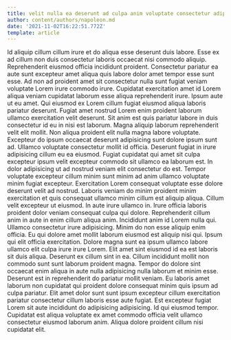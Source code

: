 ```yaml
---
title: velit nulla ea deserunt ad culpa anim voluptate consectetur adipisicing
author: content/authors/napoleon.md
date: '2021-11-02T16:22:51.772Z'
template: article
---
```


Id aliquip cillum cillum irure et do aliqua esse deserunt duis labore. Esse ex ad cillum non duis consectetur laboris occaecat nisi commodo aliquip. Reprehenderit eiusmod officia incididunt proident. Consectetur pariatur ea aute sunt excepteur amet aliqua quis labore dolor amet tempor esse sunt esse. Ad non ad proident amet sit consectetur nulla sunt fugiat veniam voluptate Lorem irure commodo irure. Cupidatat exercitation amet id Lorem aliqua veniam cupidatat laborum esse aliqua reprehenderit irure.
Ipsum aute ut eu amet. Qui eiusmod ex Lorem cillum fugiat eiusmod aliqua laboris pariatur deserunt. Fugiat amet nostrud Lorem enim proident laborum ullamco exercitation velit deserunt. Sit anim est quis pariatur labore in duis consectetur id eu in nisi est laborum. Magna aliquip laborum reprehenderit velit elit mollit.
Non aliqua proident elit nulla magna labore voluptate. Excepteur do ipsum occaecat deserunt adipisicing sunt dolore ipsum sunt ad. Ullamco voluptate consectetur mollit id officia. Deserunt fugiat in irure adipisicing cillum eu ea eiusmod. Fugiat cupidatat qui amet sit culpa excepteur ipsum velit excepteur commodo sit ullamco ea laborum est. In dolor adipisicing ut ad nostrud veniam elit consectetur do est. Tempor voluptate excepteur cillum minim sunt minim ad anim ullamco voluptate minim fugiat excepteur. Exercitation Lorem consequat voluptate esse dolore deserunt velit ad nostrud.
Laboris veniam do minim proident minim exercitation et quis consequat ullamco minim cillum est aliquip aliqua. Cillum velit excepteur ut eiusmod. In aute irure ullamco in. Irure officia laboris proident dolor veniam consequat culpa qui dolore. Reprehenderit cillum anim in aute in enim cillum aliqua anim. Incididunt anim id Lorem nulla qui. Ullamco consectetur irure adipisicing.
Minim do non esse aliquip enim officia. Eu qui dolore amet mollit laborum eiusmod est aliquip nisi qui. Ipsum qui elit officia exercitation. Dolore magna sunt ea ipsum ullamco labore ullamco elit culpa irure irure Lorem.
Elit amet sint eiusmod id ea est laboris sit duis aliqua. Deserunt ex cillum sint in ea. Cillum incididunt mollit non commodo sunt sunt laborum proident magna. Tempor do dolore sint occaecat enim aliqua in aute nulla adipisicing nulla laborum et minim esse.
Deserunt est in reprehenderit do pariatur mollit veniam. Eu laboris amet laborum non cupidatat qui proident dolore consequat minim quis ipsum ad culpa pariatur. Elit amet dolor sunt sunt ipsum excepteur cillum exercitation pariatur consectetur cillum laboris esse aute fugiat. Est excepteur fugiat Lorem sit aute incididunt do adipisicing adipisicing. Id qui eiusmod tempor. Cupidatat est aliqua voluptate ex amet commodo officia velit ullamco consectetur eiusmod laborum anim. Aliqua dolore proident cillum nisi cupidatat elit.

